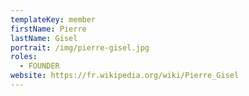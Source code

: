```yaml
---
templateKey: member
firstName: Pierre
lastName: Gisel
portrait: /img/pierre-gisel.jpg
roles:
  - FOUNDER
website: https://fr.wikipedia.org/wiki/Pierre_Gisel
---
```


